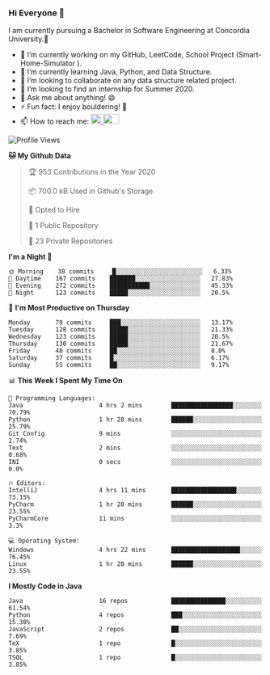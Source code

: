 ### Hi Everyone 👋
I am currently pursuing a Bachelor in Software Engineering at Concordia University.🏫

- 🔭 I’m currently working on my GitHub, LeetCode, School Project (Smart-Home-Simulator ).
- 🌱 I’m currently learning Java, Python, and Data Structure.
- 👯 I’m looking to collaborate on any data structure related project.
- 🤔 I’m looking to find an internship for Summer 2020.
- 💬 Ask me about anything! 😄
- ⚡ Fun fact: I enjoy bouldering! 🧗‍
- 📫 How to reach me: <a href="https://www.linkedin.com/in/siu-tong-ye/" target="_blank"> <img width="20px" width="32" src="https://cdn.jsdelivr.net/npm/simple-icons@v3/icons/linkedin.svg" /> </a> <a href="mailto:SiuTongYe@gmail.com" target="_blank"> <img height="20" width="32" src="https://cdn.jsdelivr.net/npm/simple-icons@v3/icons/gmail.svg" /> </a>

<!--START_SECTION:waka-->
![Profile Views](http://img.shields.io/badge/Profile%20Views-3-blue)

**🐱 My Github Data** 

> 🏆 953 Contributions in the Year 2020
 > 
> 📦 700.0 kB Used in Github's Storage 
 > 
> 💼 Opted to Hire
 > 
> 📜 1 Public Repository 
 > 
> 🔑 23 Private Repositories  
 > 
**I'm a Night 🦉** 

```text
🌞 Morning    38 commits     █░░░░░░░░░░░░░░░░░░░░░░░░   6.33% 
🌆 Daytime    167 commits    ███████░░░░░░░░░░░░░░░░░░   27.83% 
🌃 Evening    272 commits    ███████████░░░░░░░░░░░░░░   45.33% 
🌙 Night      123 commits    █████░░░░░░░░░░░░░░░░░░░░   20.5%

```
📅 **I'm Most Productive on Thursday** 

```text
Monday       79 commits     ███░░░░░░░░░░░░░░░░░░░░░░   13.17% 
Tuesday      128 commits    █████░░░░░░░░░░░░░░░░░░░░   21.33% 
Wednesday    123 commits    █████░░░░░░░░░░░░░░░░░░░░   20.5% 
Thursday     130 commits    █████░░░░░░░░░░░░░░░░░░░░   21.67% 
Friday       48 commits     ██░░░░░░░░░░░░░░░░░░░░░░░   8.0% 
Saturday     37 commits     █░░░░░░░░░░░░░░░░░░░░░░░░   6.17% 
Sunday       55 commits     ██░░░░░░░░░░░░░░░░░░░░░░░   9.17%

```


📊 **This Week I Spent My Time On** 

```text
💬 Programming Languages: 
Java                     4 hrs 2 mins        █████████████████░░░░░░░░   70.79% 
Python                   1 hr 28 mins        ██████░░░░░░░░░░░░░░░░░░░   25.79% 
Git Config               9 mins              ░░░░░░░░░░░░░░░░░░░░░░░░░   2.74% 
Text                     2 mins              ░░░░░░░░░░░░░░░░░░░░░░░░░   0.68% 
INI                      0 secs              ░░░░░░░░░░░░░░░░░░░░░░░░░   0.0%

🔥 Editors: 
IntelliJ                 4 hrs 11 mins       ██████████████████░░░░░░░   73.15% 
PyCharm                  1 hr 20 mins        ██████░░░░░░░░░░░░░░░░░░░   23.55% 
PyCharmCore              11 mins             ░░░░░░░░░░░░░░░░░░░░░░░░░   3.3%

💻 Operating System: 
Windows                  4 hrs 22 mins       ███████████████████░░░░░░   76.45% 
Linux                    1 hr 20 mins        ██████░░░░░░░░░░░░░░░░░░░   23.55%

```

**I Mostly Code in Java** 

```text
Java                     16 repos            ███████████████░░░░░░░░░░   61.54% 
Python                   4 repos             ███░░░░░░░░░░░░░░░░░░░░░░   15.38% 
JavaScript               2 repos             ██░░░░░░░░░░░░░░░░░░░░░░░   7.69% 
TeX                      1 repo              █░░░░░░░░░░░░░░░░░░░░░░░░   3.85% 
TSQL                     1 repo              █░░░░░░░░░░░░░░░░░░░░░░░░   3.85%

```



<!--END_SECTION:waka-->
